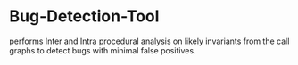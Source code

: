 # Bug-Detection-Tool
performs Inter and Intra procedural analysis on likely invariants from the call graphs to detect bugs with minimal false positives.
